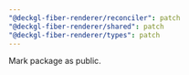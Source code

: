 ```yaml
---
"@deckgl-fiber-renderer/reconciler": patch
"@deckgl-fiber-renderer/shared": patch
"@deckgl-fiber-renderer/types": patch
---
```


Mark package as public.
